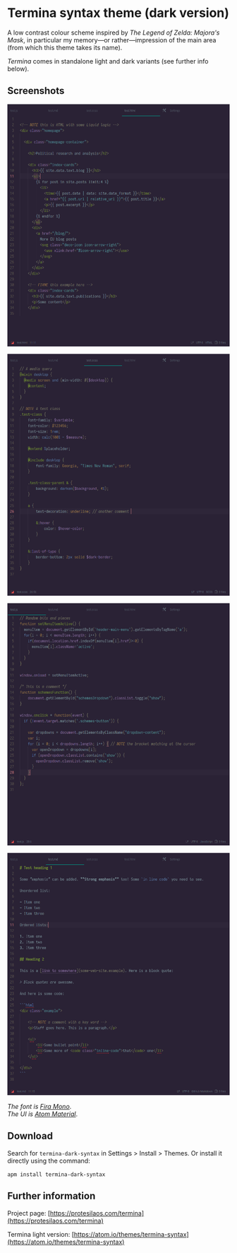 # Termina syntax theme (dark version)

A low contrast colour scheme inspired by *The Legend of Zelda: Majora's Mask*, in particular my memory—or rather—impression of the main area (from which this theme takes its name).

*Termina* comes in standalone light and dark variants (see further info below).

## Screenshots

![termina dark screenshot html](https://raw.githubusercontent.com/protesilaos/prot16/master/termina/img/termina_dark_html.png)

![termina dark screenshot scss](https://raw.githubusercontent.com/protesilaos/prot16/master/termina/img/termina_dark_scss.png)

![termina dark screenshot js](https://raw.githubusercontent.com/protesilaos/prot16/master/termina/img/termina_dark_js.png)

![termina dark screenshot md](https://raw.githubusercontent.com/protesilaos/prot16/master/termina/img/termina_dark_md.png)

*The font is [Fira Mono](https://github.com/mozilla/Fira)*.  
*The UI is [Atom Material](https://github.com/atom-material/atom-material-ui)*.

## Download

Search for `termina-dark-syntax` in Settings > Install > Themes. Or install it directly using the command:

```shell
apm install termina-dark-syntax
```

## Further information

Project page: [https://protesilaos.com/termina](https://protesilaos.com/termina)

Termina light version: [https://atom.io/themes/termina-syntax](https://atom.io/themes/termina-syntax)
